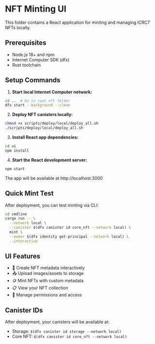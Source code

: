 # NFT Minting UI

This folder contains a React application for minting and managing ICRC7 NFTs locally.

## Prerequisites

- Node.js 18+ and npm
- Internet Computer SDK (dfx)
- Rust toolchain

## Setup Commands

1. **Start local Internet Computer network:**
```bash
cd ..  # Go to root nft folder
dfx start --background --clean
```

2. **Deploy NFT canisters locally:**
```bash
chmod +x scripts/deploy/local/deploy_all.sh
./scripts/deploy/local/deploy_all.sh
```

3. **Install React app dependencies:**
```bash
cd ui
npm install
```

4. **Start the React development server:**
```bash
npm start
```

The app will be available at http://localhost:3000

## Quick Mint Test

After deployment, you can test minting via CLI:

```bash
cd cmdline
cargo run -- \
  --network local \
  --canister $(dfx canister id core_nft --network local) \
  mint \
  --owner $(dfx identity get-principal --network local) \
  --interactive
```

## UI Features

- 🎨 Create NFT metadata interactively
- 📤 Upload images/assets to storage
- 🪙 Mint NFTs with custom metadata
- 📋 View your NFT collection
- 🔐 Manage permissions and access

## Canister IDs

After deployment, your canisters will be available at:
- Storage: `$(dfx canister id storage --network local)`
- Core NFT: `$(dfx canister id core_nft --network local)`
